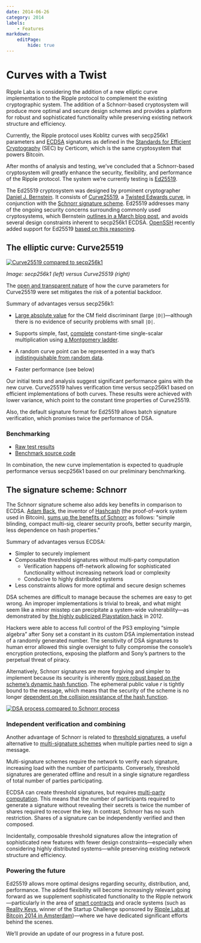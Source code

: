 ```yaml
---
date: 2014-06-26
category: 2014
labels:
    - Features
markdown:
    editPage:
        hide: true
---
```

# Curves with a Twist

Ripple Labs is considering the addition of a new elliptic curve implementation to the Ripple protocol to complement the existing cryptographic system. The addition of a Schnorr-based cryptosystem will produce more optimal and secure design schemes and provides a platform for robust and sophisticated functionality while preserving existing network structure and efficiency.

Currently, the Ripple protocol uses Koblitz curves with secp256k1 parameters and [ECDSA](http://en.wikipedia.org/wiki/Elliptic_Curve_DSA) signatures as defined in the [Standards for Efficient Cryptography](http://www.secg.org/collateral/sec2_final.pdf) (SEC) by Certicom, which is the same cryptosystem that powers Bitcoin.

After months of analysis and testing, we’ve concluded that a Schnorr-based cryptosystem will greatly enhance the security, flexibility, and performance of the Ripple protocol. The system we’re currently testing is [Ed25519](http://ed25519.cr.yp.to/).

The Ed25519 cryptosystem was designed by prominent cryptographer [Daniel J. Bernstein](http://cr.yp.to/djb.html). It consists of [Curve25519](http://cr.yp.to/ecdh.html), a [Twisted Edwards curve](http://en.wikipedia.org/wiki/Twisted_Edwards_curve), in conjunction with the [Schnorr signature scheme](http://en.wikipedia.org/wiki/Schnorr_signature). Ed25519 addresses many of the ongoing security concerns surrounding commonly used cryptosystems, which Bernstein [outlines in a March blog post](http://blog.cr.yp.to/20140323-ecdsa.html), and avoids several design constraints inherent to secp256k1 ECDSA. [OpenSSH](http://www.openssh.com/) recently added support for Ed25519 [based on this reasoning](http://chneukirchen.org/blog/archive/2014/02/the-road-to-openssh-bliss-ed25519-and-the-identitypersist-patch.html).

## The elliptic curve: Curve25519

[![Curve25519 compared to secp256k1](https://cdn.ripple.com/wp-content/uploads/2014/06/curved2.png)](https://cdn.ripple.com/wp-content/uploads/2014/06/curved2.png)

_Image: secp256k1 (left) versus Curve25519 (right)_


The [open and transparent nature](http://safecurves.cr.yp.to/) of how the curve parameters for Curve25519 were set mitigates the risk of a potential backdoor.

Summary of advantages versus secp256k1:

- [Large absolute value](http://safecurves.cr.yp.to/disc.html) for the CM field discriminant (large `|D|`)—although there is no evidence of security problems with small `|D|`.

- Supports simple, fast, [complete](http://safecurves.cr.yp.to/complete.html) constant-time single-scalar multiplication using [a Montgomery ladder](http://safecurves.cr.yp.to/ladder.html).

- A random curve point can be represented in a way that’s [indistinguishable from random data](http://safecurves.cr.yp.to/ind.html).

- Faster performance (see below)

Our initial tests and analysis suggest significant performance gains with the new curve. Curve25519 halves verification time versus secp256k1 based on efficient implementations of both curves. These results were achieved with lower variance, which point to the constant time properties of Curve25519.

Also, the default signature format for Ed25519 allows batch signature verification, which promises twice the performance of DSA.

### Benchmarking

- [Raw test results](http://justmoon.github.io/curvebench/benchmark.html)
- [Benchmark source code](https://github.com/justmoon/curvebench)

In combination, the new curve implementation is expected to quadruple performance versus secp256k1 based on our preliminary benchmarking.

## The signature scheme: Schnorr

The Schnorr signature scheme also adds key benefits in comparison to ECDSA. [Adam Back](http://en.wikipedia.org/wiki/Adam_Back), the inventor of [Hashcash](http://en.wikipedia.org/wiki/Hashcash) (the proof-of-work system used in Bitcoin), [sums up the benefits of Schnorr](https://www.mail-archive.com/cypherpunks@cpunks.org/msg02419.html) as follows: "simple blinding, compact multi-sig, clearer security proofs, better security margin, less dependence on hash properties."

Summary of advantages versus ECDSA:

- Simpler to securely implement
- Composable threshold signatures without multi-party computation
    - Verification happens off-network allowing for sophisticated functionality without increasing network load or complexity
    - Conducive to highly distributed systems
- Less constraints allows for more optimal and secure design schemes

DSA schemes are difficult to manage because the schemes are easy to get wrong. An improper implementations is trivial to break, and what might seem like a minor misstep can precipitate a system-wide vulnerability—as demonstrated by [the highly publicized Playstation hack](http://nakedsecurity.sophos.com/2012/10/25/sony-ps3-hacked-for-good-master-keys-revealed/) in 2012.

Hackers were able to access full control of the PS3 employing “simple algebra” after Sony set a constant in its custom DSA implementation instead of a randomly generated number. The sensitivity of DSA signatures to human error allowed this single oversight to fully compromise the console’s encryption protections, exposing the platform and Sony’s partners to the perpetual threat of piracy.

Alternatively, Schnorr signatures are more forgiving and simpler to implement because its security is inherently [more robust based on the scheme’s dynamic hash function](http://ieeexplore.ieee.org/xpl/articleDetails.jsp?reload=true&amp;arnumber=4908440). The ephemeral public value _r_ is tightly bound to the message, which means that the security of the scheme is no longer [dependent on the collision resistance of the hash function](http://www.cs.bris.ac.uk/Publications/pub_master.jsp?id=2001023).

[![DSA process compared to Schnorr process](https://cdn.ripple.com/wp-content/uploads/2014/06/dsa-schnorr.png)](https://cdn.ripple.com/wp-content/uploads/2014/06/dsa-schnorr.png)

### Independent verification and combining

Another advantage of Schnorr is related to [threshold signatures](http://en.wikipedia.org/wiki/Threshold_cryptosystem), a useful alternative to [multi-signature schemes](https://ripple.com/wiki/Multisign) when multiple parties need to sign a message.

Multi-signature schemes require the network to verify each signature, increasing load with the number of participants. Conversely, threshold signatures are generated offline and result in a single signature regardless of total number of parties participating.

ECDSA can create threshold signatures, but requires [multi-party computation](http://en.wikipedia.org/wiki/Secure_multi-party_computation). This means that the number of participants required to generate a signature without revealing their secrets is twice the number of shares required to recover the key. In contrast, Schnorr has no such restriction. Shares of a signature can be independently verified and then composed.

Incidentally, composable threshold signatures allow the integration of sophisticated new features with fewer design constraints—especially when considering highly distributed systems—while preserving existing network structure and efficiency.

### Powering the future

Ed25519 allows more optimal designs regarding security, distribution, and, performance. The added flexibility will become increasingly relevant going forward as we supplement sophisticated functionality to the Ripple network—particularly in the area of [smart contracts](http://en.wikipedia.org/wiki/Smart_contract) and oracle systems (such as [Reality Keys](https://www.realitykeys.com/), winner of the Startup Challenge sponsored by [Ripple Labs at Bitcoin 2014 in Amsterdam](https://ripple.com/blog/ripple-labs-at-bitcoin-2014-in-amsterdam/))—where we have dedicated significant efforts behind the scenes.

We’ll provide an update of our progress in a future post.

